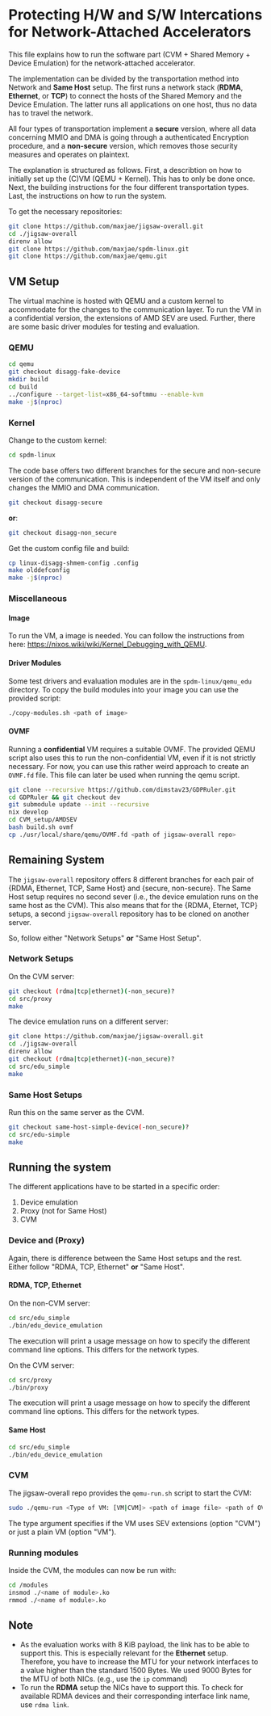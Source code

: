 # Protecting H/W and S/W Intercations for Network-Attached Accelerators

This file explains how to run the software part (CVM + Shared Memory + Device Emulation) for the network-attached accelerator.

The implementation can be divided by the transportation method into Network and **Same Host** setup. The first runs a network stack (**RDMA**, **Ethernet**, or **TCP**) to connect the hosts of the Shared Memory and the Device Emulation. The latter runs all applications on one host, thus no data has to travel the network.

All four types of transportation implement a **secure** version, where all data concerning MMIO and DMA is going through a authenticated Encryption procedure, and a **non-secure** version, which removes those security measures and operates on plaintext.

The explanation is structured as follows. First, a describtion on how to initially set up the (C)VM (QEMU + Kernel). This has to only be done once. Next, the building instructions for the four different transportation types. Last, the instructions on how to run the system.

To get the necessary repositories:

```bash
git clone https://github.com/maxjae/jigsaw-overall.git
cd ./jigsaw-overall
direnv allow
git clone https://github.com/maxjae/spdm-linux.git
git clone https://github.com/maxjae/qemu.git
```

## VM Setup

The virtual machine is hosted with QEMU and a custom kernel to accommodate for the changes to the communication layer. To run the VM in a confidential version, the extensions of AMD SEV are used. Further, there are some basic driver modules for testing and evaluation.

### QEMU

```bash
cd qemu
git checkout disagg-fake-device
mkdir build
cd build
../configure --target-list=x86_64-softmmu --enable-kvm
make -j$(nproc)
```

### Kernel

Change to the custom kernel:

```bash
cd spdm-linux
```

The code base offers two different branches for the secure and non-secure version of the communication. This is independent of the VM itself and only changes the MMIO and DMA communication.

```bash
git checkout disagg-secure
```

**or**:

```bash
git checkout disagg-non_secure
```

Get the custom config file and build:

```bash
cp linux-disagg-shmem-config .config
make olddefconfig
make -j$(nproc)
```

### Miscellaneous

#### Image

To run the VM, a image is needed. You can follow the instructions from here: <https://nixos.wiki/wiki/Kernel_Debugging_with_QEMU>.

#### Driver Modules

Some test drivers and evaluation modules are in the `spdm-linux/qemu_edu` directory. To copy the build modules into your image you can use the provided script:

```bash
./copy-modules.sh <path of image>
```

#### OVMF

Running a **confidential** VM requires a suitable OVMF. The provided QEMU script also uses this to run the non-confidential VM, even if it is not strictly necessary. For now, you can use this rather weird approach to create an `OVMF.fd` file. This file can later be used when running the qemu script.

```bash
git clone --recursive https://github.com/dimstav23/GDPRuler.git
cd GDPRuler && git checkout dev
git submodule update --init --recursive
nix develop
cd CVM_setup/AMDSEV
bash build.sh ovmf
cp ./usr/local/share/qemu/OVMF.fd <path of jigsaw-overall repo>
```

## Remaining System

The `jigsaw-overall` repository offers 8 different branches for each pair of {RDMA, Ethernet, TCP, Same Host} and {secure, non-secure}. The Same Host setup requires no second sever (i.e., the device emulation runs on the same host as the CVM). This also means that for the {RDMA, Eternet, TCP} setups, a second `jigsaw-overall` repository has to be cloned on another server.

So, follow either "Network Setups" **or** "Same Host Setup".

### Network Setups

On the CVM server:

```bash
git checkout (rdma|tcp|ethernet)(-non_secure)?
cd src/proxy
make
```

The device emulation runs on a different server:

```bash
git clone https://github.com/maxjae/jigsaw-overall.git
cd ./jigsaw-overall
direnv allow
git checkout (rdma|tcp|ethernet)(-non_secure)?
cd src/edu_simple
make
```

### Same Host Setups

Run this on the same server as the CVM.

```bash
git checkout same-host-simple-device(-non_secure)?
cd src/edu-simple
make
```

## Running the system

The different applications have to be started in a specific order:

1. Device emulation
2. Proxy (not for Same Host)
3. CVM

### Device and (Proxy)

Again, there is difference between the Same Host setups and the rest. Either follow "RDMA, TCP, Ethernet" **or** "Same Host".

#### RDMA, TCP, Ethernet

On the non-CVM server:

```bash
cd src/edu_simple
./bin/edu_device_emulation
```

The execution will print a usage message on how to specify the different command line options. This differs for the network types.

On the CVM server:

```bash
cd src/proxy
./bin/proxy
```

The execution will print a usage message on how to specify the different command line options. This differs for the network types.

#### Same Host

```bash
cd src/edu_simple
./bin/edu_device_emulation
```

### CVM

The jigsaw-overall repo provides the `qemu-run.sh` script to start the CVM:

```bash
sudo ./qemu-run <Type of VM: [VM|CVM]> <path of image file> <path of OVMF.fd>
```

The type argument specifies if the VM uses SEV extensions (option "CVM") or just a plain VM (option "VM").

### Running modules

Inside the CVM, the modules can now be run with:

```bash
cd /modules
insmod ./<name of module>.ko
rmmod ./<name of module>.ko
```

## Note

- As the evaluation works with 8 KiB payload, the link has to be able to support this. This is especially relevant for the **Ethernet** setup. Therefore, you have to increase the MTU for your network interfaces to a value higher than the standard 1500 Bytes. We used 9000 Bytes for the MTU of both NICs. (e.g., use the `ip` command)
- To run the **RDMA** setup the NICs have to support this. To check for available RDMA devices and their corresponding interface link name, use `rdma link`.
